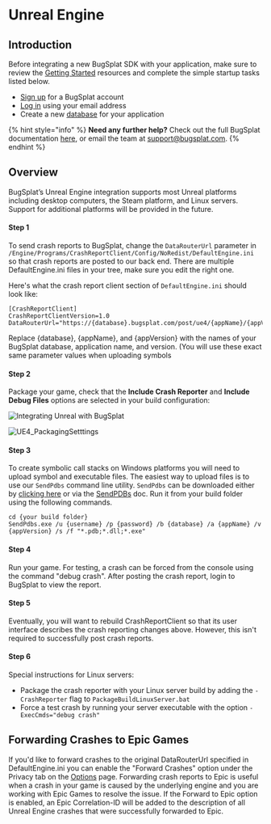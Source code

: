 # Unreal Engine

## Introduction

Before integrating a new BugSplat SDK with your application, make sure to review the [Getting Started](https://www.bugsplat.com/resources/bugsplat-101/) resources and complete the simple startup tasks listed below.

* [Sign up](https://app.bugsplat.com/v2/sign-up) for a BugSplat account
* [Log in](https://app.bugsplat.com/auth0/login) using your email address
* Create a new [database](https://app.bugsplat.com/v2/company) for your application

{% hint style="info" %}
**Need any further help?** Check out the full BugSplat documentation [here](https://www.bugsplat.com/docs), or email the team at [support@bugsplat.com](mailto:support@bugsplat.com).
{% endhint %}

## Overview

BugSplat’s Unreal Engine integration supports most Unreal platforms including desktop computers, the Steam platform, and Linux servers. Support for additional platforms will be provided in the future.

#### Step 1

To send crash reports to BugSplat, change the `DataRouterUrl` parameter in `/Engine/Programs/CrashReportClient/Config/NoRedist/DefaultEngine.ini` so that crash reports are posted to our back end. There are multiple DefaultEngine.ini files in your tree, make sure you edit the right one.

Here's what the crash report client section of `DefaultEngine.ini` should look like:

```text
[CrashReportClient]
CrashReportClientVersion=1.0
DataRouterUrl="https://{database}.bugsplat.com/post/ue4/{appName}/{appVersion}"
```

Replace {database}, {appName}, and {appVersion} with the names of your BugSplat database, application name, and version. \(You will use these exact same parameter values when uploading symbols

#### Step 2

Package your game, check that the **Include Crash Reporter** and **Include Debug Files** options are selected in your build configuration:

![Integrating Unreal with BugSplat](https://www.bugsplat.com/assets/img/docs/unreal2.png) 

![UE4\_PackagingSetttings](https://www.bugsplat.com/assets/img/docs/UE4_PackagingSetttings.png)

#### Step 3

To create symbolic call stacks on Windows platforms you will need to upload symbol and executable files. The easiest way to upload files is to use our `SendPdbs` command line utility. `SendPdbs` can be downloaded either by [clicking here](https://app.bugsplat.com/browse/download_item.php?item=sendpdbs) or via the [SendPDBs](https://www.bugsplat.com/docs/faq/sendpdbs) doc. Run it from your build folder using the following commands.

```text
cd {your build folder}
SendPdbs.exe /u {username} /p {password} /b {database} /a {appName} /v {appVersion} /s /f "*.pdb;*.dll;*.exe"
```

#### Step 4

Run your game. For testing, a crash can be forced from the console using the command "debug crash". After posting the crash report, login to BugSplat to view the report.

#### Step 5

Eventually, you will want to rebuild CrashReportClient so that its user interface describes the crash reporting changes above. However, this isn't required to successfully post crash reports.

#### Step 6

Special instructions for Linux servers:

* Package the crash reporter with your Linux server build by adding the `-CrashReporter` flag to `PackageBuildLinuxServer.bat`
* Force a test crash by running your server executable with the option `-ExecCmds="debug crash"`

## Forwarding Crashes to Epic Games

If you'd like to forward crashes to the original DataRouterUrl specified in DefaultEngine.ini you can enable the "Forward Crashes" option under the Privacy tab on the [Options](https://app.bugsplat.com/v2/options?tab=privacy) page. Forwarding crash reports to Epic is useful when a crash in your game is caused by the underlying engine and you are working with Epic Games to resolve the issue. If the Forward to Epic option is enabled, an Epic Correlation-ID will be added to the description of all Unreal Engine crashes that were successfully forwarded to Epic.

